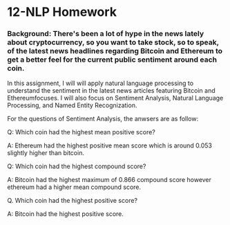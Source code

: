 # 12-NLP Homework


### Background: There's been a lot of hype in the news lately about cryptocurrency, so you want to take stock, so to speak, of the latest news headlines regarding Bitcoin and Ethereum to get a better feel for the current public sentiment around each coin.


In this assignment, I will  will apply natural language processing to understand the sentiment in the latest news articles featuring Bitcoin and Ethereumfocuses. I will also focus on Sentiment Analysis, Natural Language Processing, and Named Entity Recognization.

For the questions of Sentiment Analysis, the anwsers are as follow:

Q: Which coin had the highest mean positive score?

A: Ethereum had the highest positive mean score which is around 0.053 slightly higher than bitcoin.

Q: Which coin had the highest compound score?

A: Bitcoin had the highest maximum of 0.866 compound score however ethereum had a higher mean compound score.

Q. Which coin had the highest positive score?

A: Bitcoin had the highest positive score.
